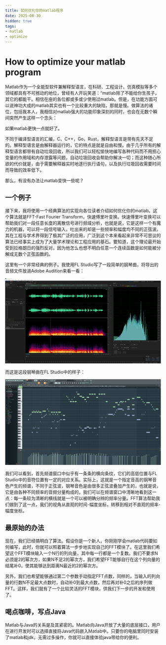 ```yaml
---
title: 如何优化你的matlab程序
date: 2025-08-30
hidden: true
tags:
- matlab
- optimize
---
```


# How to optimize your matlab program

Matlab作为一个全能型软件兼解释型语言，在科研、工程设计、仿真模拟等多个领域都具有不可撼动的地位，曾经有人开玩笑道：“matlab除了不能给你生孩子，其它的都能干。相信在座的各位都或多或少使用过matlab。但是，在功能方面可以说神功大成的matlab其实也有一个比较重大的缺陷，那就是慢。做算法的诸位，包括我本人，我相信对matlab强大的功能印象深刻的同时，也会在无数个瞬间突然产生这样一个念头：

如果matlab更快一点就好了。

不同于编译型语言的汇编，C、C++，Go，Rust，解释型语言是带有先天不足的。解释型语言是由解释器运行的，它的特点是就是自由和慢。由于几乎所有的解释型语言都带有自动垃圾回收，所以我们可以轻松愉快地编写各种代码而不用担心变量的作用域和内存泄露等问题，自动垃圾回收会帮助你解决一切；而这种随心所欲的代价就是，由于需要解释器实时地逐行执行语句，以及执行垃圾回收需要时间而导致的效率低下。

那么，有没有办法让matlab变快一些呢？

## 一个例子

接下来，我将使用一个经典算法的实现向各位读者介绍如何优化你的matlab。这个算法就是FFT-Fast Fourier Transform，快速傅里叶变换。快速傅里叶变换可以帮助我们对一段任意长度的离散信号进行频域分析，也就是说，它是这样一个有魔力的机器，可以将一段信号输入，吐出来的却是一些频率和幅度均不同的正弦波。其在工程与学术界得到了极其广泛的应用，广泛到这个本来看起来非常不可思议的算法已经事实上成为了大量学术理论和工程应用的基石。要知道，这个理论最开始受到拉格朗日的强烈反对，因为他怎么也想不明白任意一个连续函数是如何能被分解成无数个正弦函数的。

这里有一个非常经典的例子。我使用FL Studio写了一段简单的钢琴曲，将导出的音频文件放进Adobe Audition来看一看：

![](如何优化你的matlab程序/au.png "使用Adobe Audition查看音频频谱")

而这是这段钢琴曲在FL Studio中的样子：

![](如何优化你的matlab程序/flstudio.png "使用FL Studio写曲子")

我们可以看到，首先频谱窗口中似乎有一条条的横向条纹，它们的高低位置与FL Studio中的音符位置有一定的对应关系。实际上，这就是一个指定音高的钢琴音色产生的频谱，不同于正弦波，钢琴音色是由很多正弦波叠加产生的，也就是说，它是由各种不同频率的音频分量构成的，我们可以在频谱窗口中清晰地看到这一点：每一条较为清晰的横线就是一个可以被明确分辨的频率分量。FFT算法帮助我们做到了这一点，我们的视角从直观的时间-幅度坐标，转移到相对不直观的频率-幅度坐标。

## 最原始的办法

现在，我们已经搞明白了算法。假设你是一个新人，你刚刚学会matlab代码要如何编写，此时，你就可以照着算法一步步地实现自己的FFT模块了。在这里我们希望这个FFT模块输入一个N行的列向量，其中每一行都是一个复数。我们不要求N必须是2的幂次方，如果N不足2的幂次方，我们希望FFT能够自行在这个列向量的结尾补0，使其能够达到距离N最近的2的幂次方。

另外，我们也希望能够通过第二个参数手动指定FFT点数，同样的，当输入的列向量的行数N不足最大点数时，自动补0到最大点数，然后再对补0之后的序列做FFT。这样，我们就有了一个比较灵活的FFT模块，供我们下一步的开发和使用了。

## 喝点咖啡，写点Java

Matlab与Java的关系是及其紧密的。Matlab向Java开放了大量的底层接口，用户在进行开发时可以选择直接将Java代码嵌入Matlab中。只要你的电脑里同时安装了matlab和jdk，无需过多操作，你就可以直接体验java带给你的便利。
